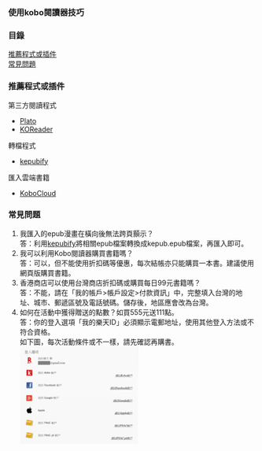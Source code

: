 ### 使用kobo閱讀器技巧

### 目錄
[推薦程式或插件](#推薦程式或插件)<br>
[常見問題](#常見問題)<br>

### 推薦程式或插件
第三方閱讀程式<br>
- [Plato](https://github.com/baskerville/plato)
- [KOReader](https://github.com/koreader/koreader)

轉檔程式<br>
- [kepubify](https://github.com/pgaskin/kepubify)

匯入雲端書籍<br>
- [KoboCloud](https://github.com/fsantini/KoboCloud)

### 常見問題
1. 我匯入的epub漫畫在橫向後無法跨頁顥示？<br>
  答：利用[kepubify](https://github.com/pgaskin/kepubify)將相關epub檔案轉換成kepub.epub檔案，再匯入即可。
2. 我可以利用Kobo閱讀器購買書籍嗎？<br>
  答：可以，但不能使用折扣碼等優惠，每次結帳亦只能購買一本書。建議使用網頁版購買書籍。
3. 香港商店可以使用台灣商店折扣碼或購買每日99元書籍嗎？<br>
  答：不能，請在「我的帳戶>帳戶設定>付款資訊」中，完整填入台灣的地址、城市、郵遞區號及電話號碼。儲存後，地區應會改為台灣。
4. 如何在活動中獲得贈送的點數？如買555元送111點。<br>
  答：你的登入選項「我的樂天ID」必須顯示電郵地址，使用其他登入方法或不符合資格。<br>
  如下圖，每次活動條件或不一樣，請先確認再購書。<br>
    <img src="/Img/我的樂天ID.png" width="50%">
